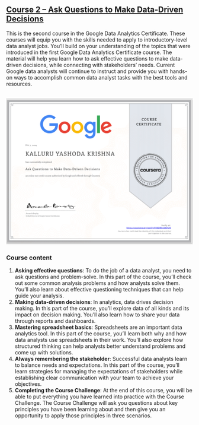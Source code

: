 ## [C​ourse 2 – Ask Questions to Make Data-Driven Decisions](https://www.coursera.org/learn/ask-questions-make-decisions?specialization=google-data-analytics)

This is the second course in the Google Data Analytics Certificate. These courses will equip you with the skills needed to apply to introductory-level data analyst jobs. You’ll build on your understanding of the topics that were introduced in the first Google Data Analytics Certificate course. The material will help you learn how to ask effective questions to make data-driven decisions, while connecting with stakeholders’ needs. Current Google data analysts will continue to instruct and provide you with hands-on ways to accomplish common data analyst tasks with the best tools and resources.

&nbsp;
![cert](ask.png)


### Course content

1. **Asking effective questions**: To do the job of a data analyst, you need to ask questions and problem-solve. In this part of the course, you’ll check out some common analysis problems and how analysts solve them. You’ll also learn about effective questioning techniques that can help guide your analysis.
2. **Making data-driven decisions**: In analytics, data drives decision making. In this part of the course, you’ll explore data of all kinds and its impact on decision making. You’ll also learn how to share your data through reports and dashboards.
3. **Mastering spreadsheet basics**: Spreadsheets are an important data analytics tool. In this part of the course, you’ll learn both why and how data analysts use spreadsheets in their work. You’ll also explore how structured thinking can help analysts better understand problems and come up with solutions. 
4. **Always remembering the stakeholder**: Successful data analysts learn to balance needs and expectations. In this part of the course, you’ll learn strategies for managing the expectations of stakeholders while establishing clear communication with your team to achieve your objectives.  
5. **Completing the Course Challenge**: At the end of this course, you will be able to put everything you have learned into practice with the Course Challenge. The Course Challenge will ask you questions about key principles you have been learning about and then give you an opportunity to apply those principles in three scenarios. 